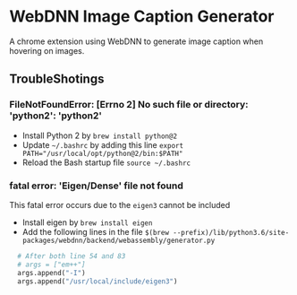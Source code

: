# WebDNN Image Caption Generator

A chrome extension using WebDNN to generate image caption when hovering on images.

## TroubleShotings

### FileNotFoundError: [Errno 2] No such file or directory: 'python2': 'python2'

* Install Python 2 by `brew install python@2`
* Update `~/.bashrc` by adding this line `export PATH="/usr/local/opt/python@2/bin:$PATH"`
* Reload the Bash startup file `source ~/.bashrc`

### fatal error: 'Eigen/Dense' file not found

This fatal error occurs due to the `eigen3` cannot be included

* Install eigen by `brew install eigen`
* Add the following lines in the file `$(brew --prefix)/lib/python3.6/site-packages/webdnn/backend/webassembly/generator.py`

```python
  # After both line 54 and 83
  # args = ["em++"]
  args.append("-I")
  args.append("/usr/local/include/eigen3")
```
